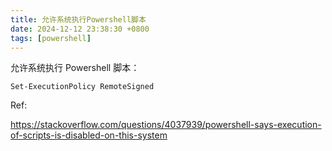 ```yaml
---
title: 允许系统执行Powershell脚本
date: 2024-12-12 23:38:30 +0800
tags: [powershell]
---
```


允许系统执行 Powershell 脚本：

`Set-ExecutionPolicy RemoteSigned`

Ref:

https://stackoverflow.com/questions/4037939/powershell-says-execution-of-scripts-is-disabled-on-this-system
